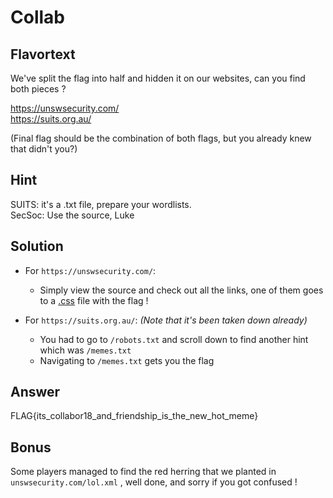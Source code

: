 # Collab

## Flavortext 
We've split the flag into half and hidden it on our websites, can you find both pieces ?  

https://unswsecurity.com/  
https://suits.org.au/  

(Final flag should be the combination of both flags, but you already knew that didn't you?)

## Hint
SUITS:  it's a .txt file, prepare your wordlists.   
SecSoc: Use the source, Luke 


## Solution
- For `https://unswsecurity.com/`:   
  - Simply view the source and check out all the links, one of them goes to a [.css](https://unswsecurity.com/static/css/index.css) file with the flag !    
  
- For `https://suits.org.au/`:  _(Note that it's been taken down already)_   
  - You had to go to `/robots.txt` and scroll down to find another hint which was `/memes.txt`
  - Navigating to `/memes.txt` gets you the flag 


## Answer
FLAG{its_collabor18_and_friendship_is_the_new_hot_meme}


## Bonus
Some players managed to find the red herring that we planted in   
`unswsecurity.com/lol.xml` , well done, and sorry if you got confused ! 

